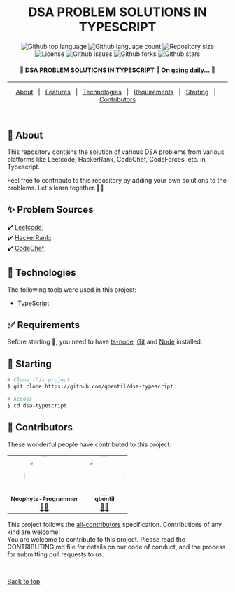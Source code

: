 <h1 align="center">DSA PROBLEM SOLUTIONS IN TYPESCRIPT</h1>

<p align="center">
  <img alt="Github top language" src="https://img.shields.io/github/languages/top/neophyte-programmer/dsa-typescript?color=56BEB8">

  <img alt="Github language count" src="https://img.shields.io/github/languages/count/neophyte-programmer/dsa-typescript?color=56BEB8">

  <img alt="Repository size" src="https://img.shields.io/github/repo-size/neophyte-programmer/dsa-typescript?color=56BEB8">

  <img alt="License" src="https://img.shields.io/github/license/neophyte-programmer/dsa-typescript?color=56BEB8">

  <img alt="Github issues" src="https://img.shields.io/github/issues/neophyte-programmer/dsa-typescript?color=56BEB8" />

  <img alt="Github forks" src="https://img.shields.io/github/forks/neophyte-programmer/dsa-typescript?color=56BEB8" />

  <img alt="Github stars" src="https://img.shields.io/github/stars/neophyte-programmer/dsa-typescript?color=56BEB8" />
</p>

<!-- Status -->

<h4 align="center"> 
	🚧  DSA PROBLEM SOLUTIONS IN TYPESCRIPT 🚀 On going daily...  🚧
</h4>

<hr>

<p align="center">
  <a href="#dart-about">About</a> &#xa0; | &#xa0; 
  <a href="#sparkles-features">Features</a> &#xa0; | &#xa0;
  <a href="#rocket-technologies">Technologies</a> &#xa0; | &#xa0;
  <a href="#white_check_mark-requirements">Requirements</a> &#xa0; | &#xa0;
  <a href="#checkered_flag-starting">Starting</a> &#xa0; | &#xa0;
  <a href="#memo-contributors" target="_blank">Contributors</a>
</p>

<br>

## :dart: About

This repository contains the solution of various DSA problems from various platforms like Leetcode, HackerRank, CodeChef, CodeForces, etc. in Typescript.

Feel free to contribute to this repository by adding your own solutions to the problems.
Let's learn together.👯‍♂️

## :sparkles: Problem Sources

:heavy_check_mark: [Leetcode](https://leetcode.com/);\
:heavy_check_mark: [HackerRank](https://www.hackerrank.com/);\
:heavy_check_mark: [CodeChef](https://www.codechef.com/);

## :rocket: Technologies

The following tools were used in this project:

- [TypeScript](https://www.typescriptlang.org/)

## :white_check_mark: Requirements

Before starting :checkered_flag:, you need to have [ts-node](https://www.typescriptlang.org/), [Git](https://git-scm.com) and [Node](https://nodejs.org/en/) installed.

## :checkered_flag: Starting

```bash
# Clone this project
$ git clone https://github.com/qbentil/dsa-typescript

# Access
$ cd dsa-typescript

```


## :memo: Contributors

These wonderful people have contributed to this project:

<table>
  <tr>
      <td align="center">
      <a href="https://github.com/Neophyte-Programmer" style="border-radius: 50%;">
        <img style="border-radius: 50%;" src="https://avatars.githubusercontent.com/u/88439064?v=4" width="90px;" alt=""/><br /><sub><b>Neophyte-Programmer</b></sub></a><br /><a href="https://github.com/neophyte-programmer/dsa-typescript/commits?author=Neophyte-Programmer" title="Code">👩‍💻</a>
    </td>
    <td align="center">
      <a href="https://github.com/qbentil"><img style="border-radius: 50%;" src="https://avatars.githubusercontent.com/u/55560024?v=4" width="90px;" alt=""/><br /><sub><b>qbentil</b></sub></a><br /><a href="https://github.com/neophyte-programmer/dsa-typescript/commits?author=qbentil" title="Code">👨‍💻</a>
    </td>

  </tr>
</table>

This project follows the [all-contributors](#) specification. Contributions of any kind are welcome! \
You are welcome to contribute to this project. 
Please read the CONTRIBUTING.md file for details on our code of conduct, and the process for submitting pull requests to us.

&#xa0;

<a href="#top">Back to top</a>
